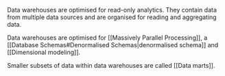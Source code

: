 Data warehouses are optimised for read-only analytics. They contain data from multiple data sources and are organised for reading and aggregating data. 

Data warehouses are optimised for [[Massively Parallel Processing]], a [[Database Schemas#Denormalised Schemas|denormalised schema]] and [[Dimensional modeling]].

Smaller subsets of data within data warehouses are called [[Data marts]].
